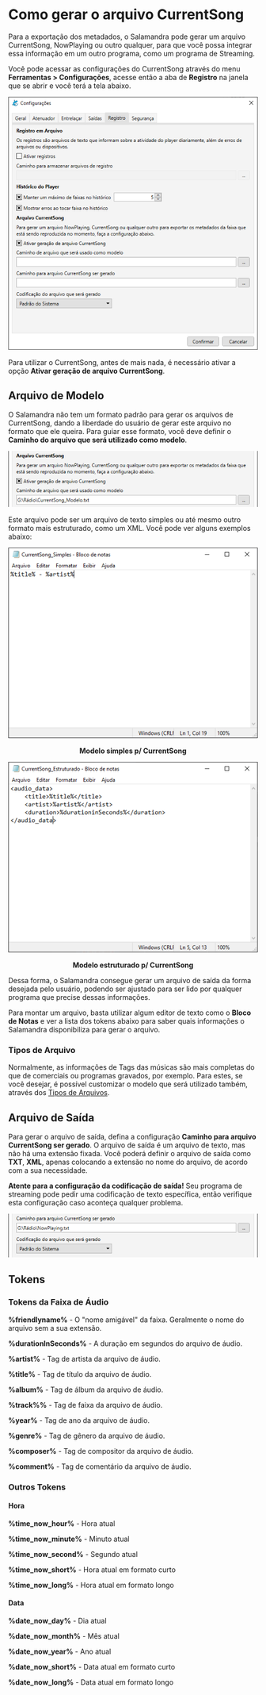 # Como gerar o arquivo CurrentSong

Para a exportação dos metadados, o Salamandra pode gerar um arquivo CurrentSong, NowPlaying ou outro qualquer, para que você possa integrar essa informação em um outro programa, como um programa de Streaming.

Você pode acessar as configurações do CurrentSong através do menu **Ferramentas > Configurações**, acesse então a aba de **Registro** na janela que se abrir e você terá a tela abaixo.

<p align="center">
    <img src="Images/CurrentSong_Settings.png" alt="Aba de Registros da janela de Configurações" />
</p>

Para utilizar o CurrentSong, antes de mais nada, é necessário ativar a opção **Ativar geração de arquivo CurrentSong**.

## Arquivo de Modelo

O Salamandra não tem um formato padrão para gerar os arquivos de CurrentSong, dando a liberdade do usuário de gerar este arquivo no formato que ele queira. Para guiar esse formato, você deve definir o **Caminho do arquivo que será utilizado como modelo**. 

<p align="center">
    <img src="Images/CurrentSong_InputFile.png" alt="Configuração do arquivo de modelo do CurrentSong" />
</p>

Este arquivo pode ser um arquivo de texto simples ou até mesmo outro formato mais estruturado, como um XML. Você pode ver alguns exemplos abaixo:

<p align="center">
    <img src="Images/CurrentSong_SimpleTemplate.png" alt="Modelo Simples p/ CurrentSong" />
</p>

<p align="center">
<strong>Modelo simples p/ CurrentSong</strong>
</p>

<p align="center">
    <img src="Images/CurrentSong_ComplexTemplate.png" alt="Modelo Complexo p/ CurrentSong" />
</p>

<p align="center">
<strong>Modelo estruturado p/ CurrentSong</strong>
</p>

Dessa forma, o Salamandra consegue gerar um arquivo de saída da forma desejada pelo usuário, podendo ser ajustado para ser lido por qualquer programa que precise dessas informações. 

Para montar um arquivo, basta utilizar algum editor de texto como o **Bloco de Notas** e ver a lista dos tokens abaixo para saber quais informações o Salamandra disponibiliza para gerar o arquivo.

### Tipos de Arquivo

Normalmente, as informações de Tags das músicas são mais completas do que de comerciais ou programas gravados, por exemplo. Para estes, se você desejar, é possível customizar o modelo que será utilizado também, através dos <a href="https://github.com/ocarolino/SalamandraRadio/blob/main/Lang/Docs/File%20Types.pt-br.md">Tipos de Arquivos</a>.

## Arquivo de Saída

Para gerar o arquivo de saída, defina a configuração **Caminho para arquivo CurrentSong ser gerado**. O arquivo de saída é um arquivo de texto, mas não há uma extensão fixada. Você poderá definir o arquivo de saída como **TXT**, **XML**, apenas colocando a extensão no nome do arquivo, de acordo com a sua necessidade.

**Atente para a configuração da codificação de saída!** Seu programa de streaming pode pedir uma codificação de texto específica, então verifique esta configuração caso aconteça qualquer problema.

<p align="center">
    <img src="Images/CurrentSong_OutputFile.png" alt="Configuração do arquivo de modelo do CurrentSong" />
</p>

## Tokens

### Tokens da Faixa de Áudio

**%friendlyname%** - O "nome amigável" da faixa. Geralmente o nome do arquivo sem a sua extensão.

**%durationInSeconds%** - A duração em segundos do arquivo de áudio.

**%artist%** - Tag de artista da arquivo de áudio.

**%title%** - Tag de título da arquivo de áudio.

**%album%** - Tag de álbum da arquivo de áudio.

**%track%%** - Tag de faixa da arquivo de áudio.

**%year%** - Tag de ano da arquivo de áudio.

**%genre%** - Tag de gênero da arquivo de áudio.

**%composer%** - Tag de compositor da arquivo de áudio.

**%comment%** - Tag de comentário da arquivo de áudio.

### Outros Tokens

#### Hora

**%time_now_hour%** - Hora atual

**%time_now_minute%** - Minuto atual

**%time_now_second%** - Segundo atual

**%time_now_short%** - Hora atual em formato curto

**%time_now_long%** - Hora atual em formato longo

#### Data

**%date_now_day%** - Dia atual

**%date_now_month%** - Mês atual

**%date_now_year%** - Ano atual

**%date_now_short%** - Data atual em formato curto

**%date_now_long%** - Data atual em formato longo